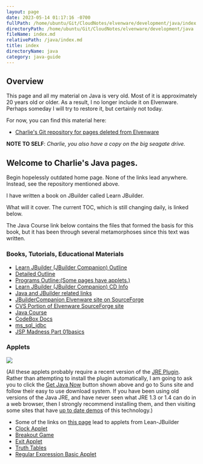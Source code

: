 ```yaml
---
layout: page
date: 2023-05-14 01:17:16 -0700
fullPath: /home/ubuntu/Git/CloudNotes/elvenware/development/java/index.md
directoryPath: /home/ubuntu/Git/CloudNotes/elvenware/development/java
fileName: index.md
relativePath: /java/index.md
title: index
directoryName: java
category: java-guide
---
```


## Overview

This page and all my material on Java is very old. Most of it is approximately 20 years old or older. As a result, I no longer include it on Elvenware. Perhaps someday I will try to restore it, but certainly not today.

For now, you can find this material here:

- [Charlie's Git repository for pages deleted from Elvenware](https://github.com/charliecalvert/deleted-from-elvenware.git)

**NOTE TO SELF**: _Charlie, you also have a copy on the big seagate drive._

## Welcome to Charlie's Java pages.

Begin hopelessly outdated home page. None of the links lead anywhere. Instead, see the repository mentioned above.

I have written a book on JBuilder called Learn JBuilder.

What will it cover. The current TOC, which is still changing daily, is linked below.

The Java Course link below contains the files that formed the basis for this book, but it has been through several metamorphoses since this text was written.

### Books, Tutorials, Educational Materials

*   [Learn JBuilder (JBuilder Companion) Outline](learn-jbuilder/TOC-03.html)
*   [Detailed Outline](learn-jbuilder/DetailedToc.html)
*   [Programs Outline:(Some pages have applets.)](learn-jbuilder/DocLinks.html)
*   [Learn JBuilder (JBuilder Companion) CD Info](learn-jbuilder/CDInfo.html)
*   [Java and JBuilder related links](links.html)
*   [JBuilderCompanion Elvenware site on SourceForge](http://sourceforge.net/projects/elvenware)
*   [CVS Portion of Elvenware SourceForge site](http://sourceforge.net/cvs/?group_id=31274)
*   [Java Course](http://homepages.borland.com/ccalvert/JavaCourse/index.htm)
*   [CodeBox Docs](learn-jbuilder/docs/codebox/index.html)
*   [ms_sql_jdbc](ms_sql_talk/FrameJbMsMain.html)
*   [JSP Madness Part 01basics](jsp_learn/jsp_madness_part_01.html)

### Applets

[![](get-java/Get_Java_buttons/get_java_green_button.gif)](http://www.java.com)

(All these applets probably require a recent version of the [JRE Plugin](http://java.sun.com/products/plugin/index.html). Rather than attempting to install the plugin automatically, I am going to ask you to click the [Get Java Now](http://www.java.com) button shown above and go to Suns site and follow their easy to use download system. If you have been using old versions of the Java JRE, and have never seen what JRE 1.3 or 1.4 can do in a web browser, then I strongly recommend installing them, and then visiting some sites that have [up to date demos](http://java.sun.com/getjava/showcase.html) of this technology.)

*   Some of the links on [this page](learn-jbuilder/DocLinks.html) lead to applets from Lean-JBuilder
*   [Clock Applet](applets/Applet1.html)
*   [Breakout Game](applets/BreakoutApplet.html)
*   [Exit Applet](ExitApplet.html)
*   [Truth Tables](TruthTables.html)
*   [Regular Expression Basic Applet](applets/RegExApplet.html)
